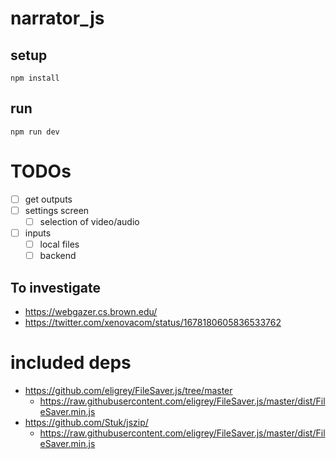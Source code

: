 # narrator_js

## setup

```
npm install
```

## run

```
npm run dev
```

# TODOs

- [ ] get outputs
- [ ] settings screen
    - [ ] selection of video/audio
- [ ] inputs
    - [ ] local files
    - [ ] backend

## To investigate
- https://webgazer.cs.brown.edu/ 
- https://twitter.com/xenovacom/status/1678180605836533762

# included deps


- https://github.com/eligrey/FileSaver.js/tree/master
    - https://raw.githubusercontent.com/eligrey/FileSaver.js/master/dist/FileSaver.min.js
- https://github.com/Stuk/jszip/
    - https://raw.githubusercontent.com/eligrey/FileSaver.js/master/dist/FileSaver.min.js
